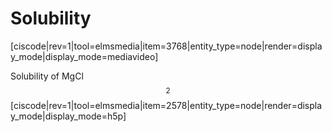 <div style="float:right;margin:auto"><ebook-button title="Solubility" link="https://genchem.science.psu.edu/14-4-solubility"></ebook-button></div>


<div style="float:right;margin:auto"><ebook-button title="Solubility" link="https://genchem.science.psu.edu/14-4-solubility"></ebook-button></div>


# Solubility

[ciscode|rev=1|tool=elmsmedia|item=3768|entity_type=node|render=display_mode|display_mode=mediavideo]


Solubility of MgCl$$_2$$
[ciscode|rev=1|tool=elmsmedia|item=2578|entity_type=node|render=display_mode|display_mode=h5p]